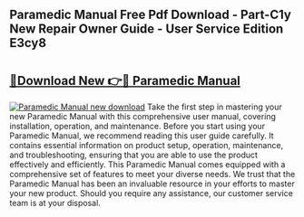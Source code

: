 ## Paramedic Manual Free Pdf Download - Part-C1y New Repair Owner Guide - User Service Edition E3cy8

# <h2><a href="http://cf29602.oget.top/?id=Paramedic+Manual">🔗Download New 👉🔴 Paramedic Manual</a></h2>

[![Paramedic Manual new download](https://i.imgur.com/5g1atiW.png)](http://cf29602.oget.top/?id=Paramedic+Manual)
Take the first step in mastering your new Paramedic Manual with this comprehensive user manual, covering installation, operation, and maintenance. Before you start using your Paramedic Manual, we recommend reading this user guide carefully. It contains essential information on product setup, operation, maintenance, and troubleshooting, ensuring that you are able to use the product effectively and efficiently. This Paramedic Manual comes equipped with a comprehensive set of features to meet your diverse needs. We trust that the Paramedic Manual has been an invaluable resource in your efforts to master your new product. Should you require any assistance, our customer service team is at your disposal.
